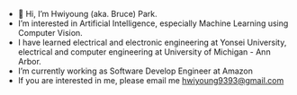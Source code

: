 - 👋 Hi, I’m Hwiyoung (aka. Bruce) Park.
-  I’m interested in Artificial Intelligence, especially Machine Learning using Computer Vision.
-  I have learned electrical and electronic engineering at Yonsei University, electrical and computer engineering at University of Michigan - Ann Arbor. 
-  I’m currently working as Software Develop Engineer at Amazon 
-  If you are interested in me, please email me hwiyoung9393@gmail.com

<!---
hy9393/hy9393 is a ✨ special ✨ repository because its `README.md` (this file) appears on your GitHub profile.
You can click the Preview link to take a look at your changes.
--->
